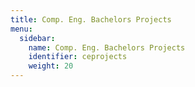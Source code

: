 ```yaml
---
title: Comp. Eng. Bachelors Projects
menu:
  sidebar:
    name: Comp. Eng. Bachelors Projects
    identifier: ceprojects
    weight: 20
---
```

